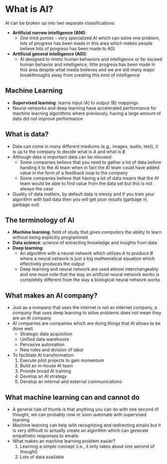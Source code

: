 # What is AI?

AI can be broken up into two separate classifications:

- **Artificial narrow intelligence (ANI)**:
  - _One trick ponies_ - very specialized AI which can solve one problem, lots of progress has been made in this area which makes people believe lots of progress has been made to AGI
- **Artificial general intelligence (AGI)**:
  - AI designed to mimic human behaviors and intelligence or far exceed human behavior and intelligence, little progress has been made in this area despite what media believes and we are still many major breakthroughs away from creating this kind of intelligence

## Machine Learning

- **Supervised learning**: learns input (A) to output (B) mappings
- Neural networks and deep learning have accelerated performance for machine learning algorithms where previously, having a large amount of data did not improve performance

## What is data?

- Data can come in many different mediums (e.g., images, audio, text), it is up to the company to decide what is _A_ and what is _B_
- Although data is important data can be misused:
  - Some companies believe that you need to gather a lot of data before handing it to the AI team when in fact the AI team could have added value in the form of a feedback loop to the company
  - Some companies believe that having a lot of data means that the AI team would be able to find value from the data set but this is not always the case
- Quality of data matters, by default data is messy and if you train your algorithm with bad data then you will get poor results (garbage in, garbage out)

## The terminology of AI

- **Machine learning**: field of study that gives computers the ability to learn without being explicitly programmed
- **Data science**: science of extracting knowledge and insights from data
- **Deep learning**:
  - An algorithm with a neural network which utilizes _A_ to produce _B_ where a neural network is just a big mathematical equation which effectively produces the output
  - Deep learning and neural network are used almost interchangeably and one must note that the way an artificial neural network works is completely different from the way a biological neural network works

## What makes an AI company?

- Just as a company that uses the internet is not an internet company, a company that uses deep learning to solve problems does not mean they are an AI company
- AI companies are companies which are doing things that AI allows to be done well:
  - Strategic data acquisition
  - Unified data warehouse
  - Pervasive automation
  - New roles and division of labor
- To facilitate AI transformation:
  1. Execute pilot projects to gain momentum
  2. Build an in-house AI team
  3. Provide broad AI training
  4. Develop an AI strategy
  5. Develop an internal and external communications

## What machine learning can and cannot do

- A general rule of thumb is that anything you can do with one second of thought, we can probably now or soon automate with supervised learning
- Machine learning can help with recognizing and redirecting emails but it is very difficult to actually create an algorithm which can generate empathetic responses to emails
- What makes an machine learning problem easier?
  1. Learning a _simple_ concept (i.e., it only takes about one second of thought)
  2. Lots of data available
